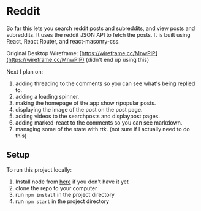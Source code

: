# Reddit

So far this lets you search reddit posts and subreddits, and view posts and subreddits. It uses the reddit JSON API to fetch the posts. It is built using React, React Router, and react-masonry-css.

Original Desktop Wireframe: [https://wireframe.cc/MnwPlP](https://wireframe.cc/MnwPlP) (didn't end up using this)

Next I plan on:

1. adding threading to the comments so you can see what's being replied to.
2. adding a loading spinner.
3. making the homepage of the app show r/popular posts.
4. displaying the image of the post on the post page.
5. adding videos to the searchposts and displaypost pages.
6. adding marked-react to the comments so you can see markdown.
7. managing some of the state with rtk. (not sure if I actually need to do this)

## Setup

To run this project locally:

1. Install node from [here](https://nodejs.org/en/download/current/) if you don't have it yet
2. clone the repo to your computer
3. run `npm install` in the project directory
4. run `npm start` in the project directory
